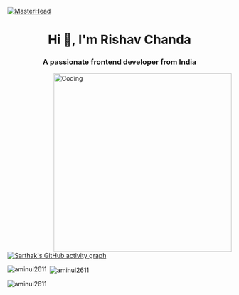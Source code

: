 [![MasterHead](https://1.bp.blogspot.com/-7A4WynwLsMw/XbBpCXG8fHI/AAAAAAAAMt4/uOa1bpLskYgrwGbllhSu2SDj_Mig8SXJQCLcBGAsYHQ/s1600/2000_600px.gif)](https://rishavchanda.io)
<h1 align="center">Hi 👋, I'm Rishav Chanda</h1>
<h3 align="center">A passionate frontend developer from India</h3>
<img align="right" alt="Coding" width="400" src="https://cdn.dribbble.com/users/1162077/screenshots/3848914/programmer.gif">








[![Sarthak's GitHub activity graph](https://activity-graph.herokuapp.com/graph?username=aminul2611&&theme=xcode)](https://github.com/aminul2611)

<p><img align="left" src="https://github-readme-stats.vercel.app/api/top-langs?username=aminul2611&show_icons=true&locale=en&layout=compact&theme=tokyonight" alt="aminul2611" /></p>

<p>&nbsp;<img align="center" src="https://github-readme-stats.vercel.app/api?username=aminul2611&show_icons=true&locale=en&theme=tokyonight" alt="aminul2611" /></p>

<p><img align="center" src="https://github-readme-streak-stats.herokuapp.com/?user=aminul2611&&theme=tokyonight" alt="aminul2611" /></p>
